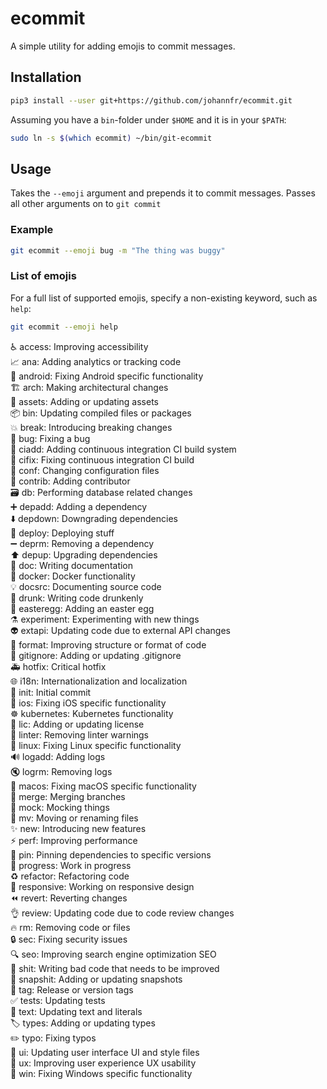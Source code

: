 # ecommit

A simple utility for adding emojis to commit messages.

## Installation

```bash
pip3 install --user git+https://github.com/johannfr/ecommit.git
```
Assuming you have a `bin`-folder under `$HOME` and it is in your `$PATH`:
```bash
sudo ln -s $(which ecommit) ~/bin/git-ecommit
```

## Usage

Takes the `--emoji` argument and prepends it to commit messages. Passes all other arguments on to `git commit`

### Example
```bash
git ecommit --emoji bug -m "The thing was buggy"
```
### List of emojis
For a full list of supported emojis, specify a non-existing keyword, such as `help`:
```bash
git ecommit --emoji help
```

♿ access: Improving accessibility<br />
📈 ana: Adding analytics or tracking code<br />
🤖 android: Fixing Android specific functionality<br />
🏗 arch: Making architectural changes<br />
🍱 assets: Adding or updating assets<br />
📦 bin: Updating compiled files or packages<br />
💥 break: Introducing breaking changes<br />
🐛 bug: Fixing a bug<br />
👷 ciadd: Adding continuous integration CI build system<br />
💚 cifix: Fixing continuous integration CI build<br />
🔧 conf: Changing configuration files<br />
👥 contrib: Adding contributor<br />
🗃 db: Performing database related changes<br />
➕ depadd: Adding a dependency<br />
⬇️ depdown: Downgrading dependencies<br />
🚀 deploy: Deploying stuff<br />
➖ deprm: Removing a dependency<br />
⬆️ depup: Upgrading dependencies<br />
📝 doc: Writing documentation<br />
🐳 docker: Docker functionality<br />
💡 docsrc: Documenting source code<br />
🍻 drunk: Writing code drunkenly<br />
🥚 easteregg: Adding an easter egg<br />
⚗ experiment: Experimenting with new things<br />
👽 extapi: Updating code due to external API changes<br />
🎨 format: Improving structure or format of code<br />
🙈 gitignore: Adding or updating .gitignore<br />
🚑 hotfix: Critical hotfix<br />
🌐 i18n: Internationalization and localization<br />
🎉 init: Initial commit<br />
🍏 ios: Fixing iOS specific functionality<br />
☸️ kubernetes: Kubernetes functionality<br />
📄 lic: Adding or updating license<br />
🚨 linter: Removing linter warnings<br />
🐧 linux: Fixing Linux specific functionality<br />
🔊 logadd: Adding logs<br />
🔇 logrm: Removing logs<br />
🍎 macos: Fixing macOS specific functionality<br />
🔀 merge: Merging branches<br />
🤡 mock: Mocking things<br />
🚚 mv: Moving or renaming files<br />
✨ new: Introducing new features<br />
⚡️ perf: Improving performance<br />
📌 pin: Pinning dependencies to specific versions<br />
🚧 progress: Work in progress<br />
♻️ refactor: Refactoring code<br />
📱 responsive: Working on responsive design<br />
⏪ revert: Reverting changes<br />
👌 review: Updating code due to code review changes<br />
🔥 rm: Removing code or files<br />
🔒 sec: Fixing security issues<br />
🔍 seo: Improving search engine optimization SEO<br />
💩 shit: Writing bad code that needs to be improved<br />
📸 snapshit: Adding or updating snapshots<br />
🔖 tag: Release or version tags<br />
✅ tests: Updating tests<br />
💬 text: Updating text and literals<br />
🏷️ types: Adding or updating types<br />
✏️ typo: Fixing typos<br />
💄 ui: Updating user interface UI and style files<br />
🚸 ux: Improving user experience UX usability<br />
🏁 win: Fixing Windows specific functionality<br />
